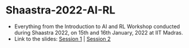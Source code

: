 # Shaastra-2022-AI-RL

- Everything from the Introduction to AI and RL Workshop conducted during Shaastra 2022, on 15th and 16th January, 2022 at IIT Madras. 
- Link to the slides: [Session 1](https://docs.google.com/presentation/d/1XghgKS6cozLlAxPykupRPBunZ2VwraNBJQcevBuQpPo/edit?usp=sharing) | [Session 2](https://docs.google.com/presentation/d/1Nc7X97b7eFiFoeAJwfmizCr-RXo57FKxdGrHcdx1LGo/edit?usp=sharing)
